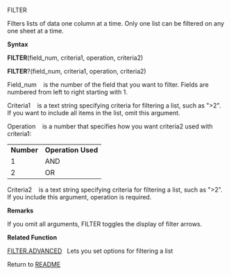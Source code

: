 FILTER

Filters lists of data one column at a time. Only one list can be
filtered on any one sheet at a time.

**Syntax**

**FILTER**(field\_num, criteria1, operation, criteria2)

**FILTER**?(field\_num, criteria1, operation, criteria2)

Field\_num    is the number of the field that you want to filter. Fields
are numbered from left to right starting with 1.

Criteria1    is a text string specifying criteria for filtering a list,
such as "\>2". If you want to include all items in the list, omit this
argument.

Operation    is a number that specifies how you want criteria2 used with
criteria1:

|            |                    |
| ---------- | ------------------ |
| **Number** | **Operation Used** |
| 1          | AND                |
| 2          | OR                 |

Criteria2    is a text string specifying criteria for filtering a list,
such as "\>2". If you include this argument, operation is required.

**Remarks**

If you omit all arguments, FILTER toggles the display of filter arrows.

**Related Function**

[FILTER.ADVANCED](FILTER.ADVANCED.md)   Lets you set options for filtering a list



Return to [README](README.md)

